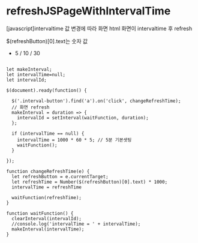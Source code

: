 # refreshJSPageWithIntervalTime
[javascript]intervaltime 값 변경에 따라 화면 html 화면이 intervaltime 후 refresh

$(refreshButton)[0].text는 숫자 값 
 - 5 / 10 / 30

<pre><code>
let makeInterval;
let intervalTime=null;
let intervalId;

$(document).ready(function() {

  $('.interval-button').find('a').on('click', changeRefreshTime);
  // 화면 refresh
  makeInterval = duration => {
    intervalId = setInterval(waitFunction, duration);
  };

  if (intervalTime == null) {
    intervalTime = 1000 * 60 * 5; // 5분 기본셋팅
    waitFunction();
  }

});

function changeRefreshTime(e) {
  let refreshButton = e.currentTarget;
  let refreshTime = Number($(refreshButton)[0].text) * 1000;
  intervalTime = refreshTime

  waitFunction(refreshTime);
}

function waitFunction() {
  clearInterval(intervalId);
  //console.log('intervalTime = ' + intervalTime);
  makeInterval(intervalTime);
}
</code></pre>
